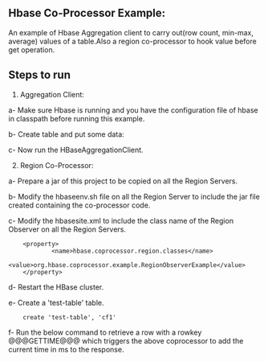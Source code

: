Hbase Co-Processor Example:
---------------------------

An example of Hbase Aggregation client to carry out(row count, min-max, average) values of a table.Also a region co-processor to hook value before get operation.

## Steps to run

1) Aggregation Client: 

a- Make sure Hbase is running and you have the configuration file of hbase in classpath before running this example.

b- Create table and put some data:


c- Now run the HBaseAggregationClient.


2) Region Co-Processor: 

a- Prepare a jar of this project  to be copied on all the Region Servers.

b- Modify the hbase­env.sh file on all the Region Server to include the jar file created containing the co-processor code.

c- Modify the hbase­site.xml to include the class name of the Region Observer on all the Region Servers.

		<property>
		        <name>hbase.coprocessor.region.classes</name>
		        <value>org.hbase.coprocessor.example.RegionObserverExample</value>
		</property>
    
    
d- Restart the HBase cluster.
     
e- Create a 'test-table' table.
     
		create 'test-table', 'cf1'
     
f- Run the below command to retrieve a row with a rowkey @@@GETTIME@@@ which triggers the above coprocessor to add the current time in ms to the response.

 